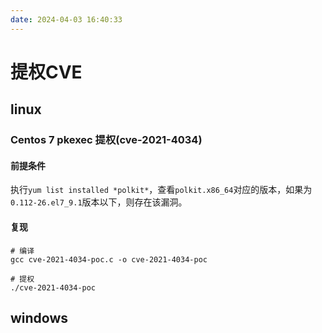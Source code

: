 ```yaml
---
date: 2024-04-03 16:40:33
---
```

# 提权CVE

## linux

### Centos 7 pkexec 提权(cve-2021-4034)

#### 前提条件

执行`yum list installed *polkit*`，查看`polkit.x86_64`对应的版本，如果为`0.112-26.el7_9.1`版本以下，则存在该漏洞。
#### 复现

```shell
# 编译
gcc cve-2021-4034-poc.c -o cve-2021-4034-poc

# 提权
./cve-2021-4034-poc
```


## windows